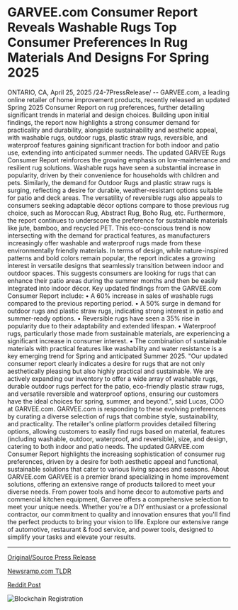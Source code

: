 # GARVEE.com Consumer Report Reveals Washable Rugs Top Consumer Preferences In Rug Materials And Designs For Spring 2025

ONTARIO, CA, April 25, 2025 /24-7PressRelease/ -- GARVEE.com, a leading online retailer of home improvement products, recently released an updated Spring 2025 Consumer Report on rug preferences, further detailing significant trends in material and design choices.   Building upon initial findings, the report now highlights a strong consumer demand for practicality and durability, alongside sustainability and aesthetic appeal, with washable rugs, outdoor rugs, plastic straw rugs, reversible, and waterproof features gaining significant traction for both indoor and patio use, extending into anticipated summer needs.  The updated GARVEE Rugs Consumer Report reinforces the growing emphasis on low-maintenance and resilient rug solutions.   Washable rugs have seen a substantial increase in popularity, driven by their convenience for households with children and pets.   Similarly, the demand for Outdoor Rugs and plastic straw rugs is surging, reflecting a desire for durable, weather-resistant options suitable for patio and deck areas. The versatility of reversible rugs also appeals to consumers seeking adaptable décor options compare to those previous rug choice, such as Moroccan Rug, Abstract Rug, Boho Rug, etc.  Furthermore, the report continues to underscore the preference for sustainable materials like jute, bamboo, and recycled PET. This eco-conscious trend is now intersecting with the demand for practical features, as manufacturers increasingly offer washable and waterproof rugs made from these environmentally friendly materials.  In terms of design, while nature-inspired patterns and bold colors remain popular, the report indicates a growing interest in versatile designs that seamlessly transition between indoor and outdoor spaces. This suggests consumers are looking for rugs that can enhance their patio areas during the summer months and then be easily integrated into indoor décor.  Key updated findings from the GARVEE.com Consumer Report include:  • A 60% increase in sales of washable rugs compared to the previous reporting period.  • A 50% surge in demand for outdoor rugs and plastic straw rugs, indicating strong interest in patio and summer-ready options.  • Reversible rugs have seen a 35% rise in popularity due to their adaptability and extended lifespan.  • Waterproof rugs, particularly those made from sustainable materials, are experiencing a significant increase in consumer interest.  • The combination of sustainable materials with practical features like washability and water resistance is a key emerging trend for Spring and anticipated Summer 2025.  "Our updated consumer report clearly indicates a desire for rugs that are not only aesthetically pleasing but also highly practical and sustainable. We are actively expanding our inventory to offer a wide array of washable rugs, durable outdoor rugs perfect for the patio, eco-friendly plastic straw rugs, and versatile reversible and waterproof options, ensuring our customers have the ideal choices for spring, summer, and beyond.", said Lucas, COO at GARVEE.com.   GARVEE.com is responding to these evolving preferences by curating a diverse selection of rugs that combine style, sustainability, and practicality. The retailer's online platform provides detailed filtering options, allowing customers to easily find rugs based on material, features (including washable, outdoor, waterproof, and reversible), size, and design, catering to both indoor and patio needs.  The updated GARVEE.com Consumer Report highlights the increasing sophistication of consumer rug preferences, driven by a desire for both aesthetic appeal and functional, sustainable solutions that cater to various living spaces and seasons.  About GARVEE.com  GARVEE is a premier brand specializing in home improvement solutions, offering an extensive range of products tailored to meet your diverse needs. From power tools and home decor to automotive parts and commercial kitchen equipment, Garvee offers a comprehensive selection to meet your unique needs. Whether you're a DIY enthusiast or a professional contractor, our commitment to quality and innovation ensures that you'll find the perfect products to bring your vision to life. Explore our extensive range of automotive, restaurant & food service, and power tools, designed to simplify your tasks and elevate your results. 

---

[Original/Source Press Release](https://www.24-7pressrelease.com/press-release/522151/garveecom-consumer-report-reveals-washable-rugs-top-consumer-preferences-in-rug-materials-and-designs-for-spring-2025)
                    

[Newsramp.com TLDR](https://newsramp.com/curated-news/consumer-report-reveals-growing-demand-for-practical-and-sustainable-rug-solutions/5a18562b009763ea0d45fed173a6098a) 

 



[Reddit Post](https://www.reddit.com/r/Lifestyle_Culture/comments/1k7f752/consumer_report_reveals_growing_demand_for/) 



![Blockchain Registration](https://cdn.newsramp.app/24-7PressRelease/qrcode/254/25/gluepJrn.webp)